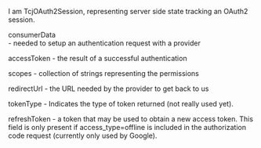 I am TcjOAuth2Session, representing server side state tracking an OAuth2 session.

consumerData  
	- needed to setup an authentication request with a provider
	
accessToken
	- the result of a successful authentication
	
scopes
	- collection of strings representing the permissions 	
	
redirectUrl
	- the URL needed by the provider to get back to us

tokenType
	- Indicates the type of token returned (not really used yet). 
	
refreshToken 
	- a token that may be used to obtain a new access token. This field is only present if access_type=offline is included in the authorization code request (currently only used by Google).